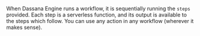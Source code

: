 When Dassana Engine runs a workflow, it is sequentially running the `steps` provided. Each step is a serverless function, and its output is available to the steps which follow. You can use any action in any workflow (wherever it makes sense).
